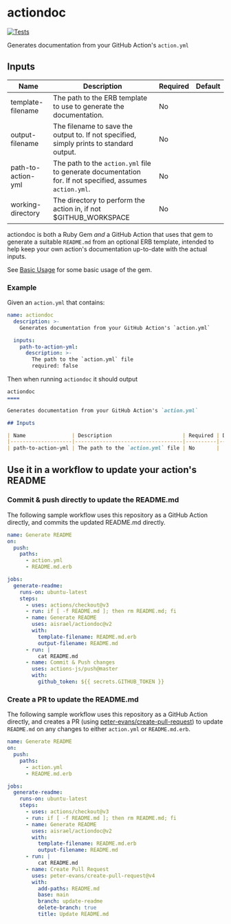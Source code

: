 actiondoc
====

[![Tests](https://github.com/aisrael/actiondoc/actions/workflows/tests.yml/badge.svg)](https://github.com/aisrael/actiondoc/actions/workflows/tests.yml)

Generates documentation from your GitHub Action's `action.yml`

## Inputs

| Name               | Description                                                                                              | Required | Default |
|--------------------|----------------------------------------------------------------------------------------------------------|----------|---------|
| template-filename  | The path to the ERB template to use to generate the documentation.                                       | No       |         |
| output-filename    | The filename to save the output to. If not specified, simply prints to standard output.                  | No       |         |
| path-to-action-yml | The path to the `action.yml` file to generate documentation for. If not specified, assumes `action.yml`. | No       |         |
| working-directory  | The directory to perform the action in, if not $GITHUB_WORKSPACE                                         | No       |         |

actiondoc is both a Ruby Gem _and_ a GitHub Action that uses that gem to generate a suitable `README.md` from
an optional ERB template, intended to help keep your own action's documentation up-to-date with the actual inputs.

See [Basic Usage](features/basic_usage.feature) for some basic usage of the gem.

### Example

Given an `action.yml` that contains:

```yaml
name: actiondoc
  description: >-
    Generates documentation from your GitHub Action's `action.yml`

  inputs:
    path-to-action-yml:
      description: >-
        The path to the `action.yml` file
        required: false
```

Then when running `actiondoc` it should output

```markdown
actiondoc
====

Generates documentation from your GitHub Action's `action.yml`

## Inputs

| Name               | Description                       | Required | Default |
|--------------------|-----------------------------------|----------|---------|
| path-to-action-yml | The path to the `action.yml` file | No       |         |
```

## Use it in a workflow to update your action's README

### Commit & push directly to update the README.md

The following sample workflow uses this repository as a GitHub Action directly, and commits the updated
README.md directly.


```yaml
name: Generate README
on:
  push:
    paths:
      - action.yml
      - README.md.erb

jobs:
  generate-readme:
    runs-on: ubuntu-latest
    steps:
      - uses: actions/checkout@v3
      - run: if [ -f README.md ]; then rm README.md; fi
      - name: Generate README
        uses: aisrael/actiondoc@v2
        with:
          template-filename: README.md.erb
          output-filename: README.md
      - run: |
          cat README.md
      - name: Commit & Push changes
        uses: actions-js/push@master
        with:
          github_token: ${{ secrets.GITHUB_TOKEN }}
```


### Create a PR to update the README.md

The following sample workflow uses this repository as a GitHub Action directly, and creates a PR (using
[peter-evans/create-pull-request](https://github.com/peter-evans/create-pull-request)) to
update `README.md` on any changes to either `action.yml` or `README.md.erb`.


```yaml
name: Generate README
on:
  push:
    paths:
      - action.yml
      - README.md.erb

jobs:
  generate-readme:
    runs-on: ubuntu-latest
    steps:
      - uses: actions/checkout@v3
      - run: if [ -f README.md ]; then rm README.md; fi
      - name: Generate README
        uses: aisrael/actiondoc@v2
        with:
          template-filename: README.md.erb
          output-filename: README.md
      - run: |
          cat README.md
      - name: Create Pull Request
        uses: peter-evans/create-pull-request@v4
        with:
          add-paths: README.md
          base: main
          branch: update-readme
          delete-branch: true
          title: Update README.md
```
